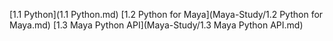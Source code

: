 [1.1 Python](1.1 Python.md)
[1.2 Python for Maya](Maya-Study/1.2 Python for Maya.md)
[1.3 Maya Python API](Maya-Study/1.3 Maya Python API.md)